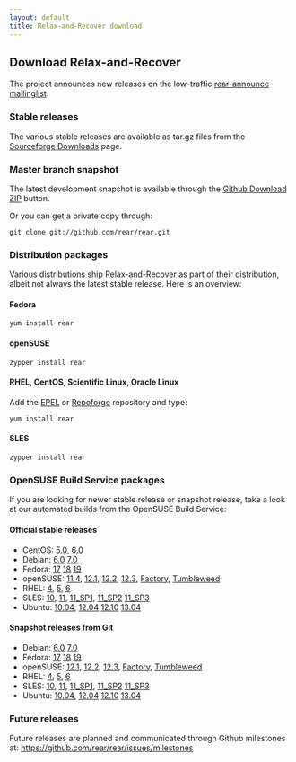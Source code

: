 ```yaml
---
layout: default
title: Relax-and-Recover download
---
```


## Download Relax-and-Recover
The project announces new releases on the low-traffic [rear-announce mailinglist](http://lists.relax-and-recover.org/mailman/listinfo/rear-announce).


### Stable releases
The various stable releases are available as tar.gz files from the
[Sourceforge Downloads](https://sourceforge.net/projects/rear/files/rear/) page.


### Master branch snapshot
The latest development snapshot is available through the
[Github Download ZIP](https://github.com/rear/rear/archive/master.zip) button.

Or you can get a private copy through:

    git clone git://github.com/rear/rear.git


### Distribution packages
Various distributions ship Relax-and-Recover as part of their distribution,
albeit not always the latest stable release. Here is an overview:

#### Fedora

    yum install rear

#### openSUSE

    zypper install rear

#### RHEL, CentOS, Scientific Linux, Oracle Linux
Add the [EPEL](http://apps.fedoraproject.org/packages/rear) or
[Repoforge](http://pkgs.repoforge.org/rear/) repository and type:

    yum install rear

#### SLES

    zypper install rear


### OpenSUSE Build Service packages
If you are looking for newer stable release or snapshot release, take a look at
our automated builds from the OpenSUSE Build Service:

#### Official stable releases

 * CentOS:
    [5.0](http://download.opensuse.org/repositories/Archiving:/Backup:/Rear/CentOS_CentOS-5/noarch/),
    [6.0](http://download.opensuse.org/repositories/Archiving:/Backup:/Rear/CentOS_CentOS-6/noarch/)
 * Debian:
    [6.0](http://download.opensuse.org/repositories/Archiving:/Backup:/Rear/Debian_6.0/all/)
    [7.0](http://download.opensuse.org/repositories/Archiving:/Backup:/Rear/Debian_7.0/all/)
 * Fedora:
    [17](http://download.opensuse.org/repositories/Archiving:/Backup:/Rear/Fedora_17/noarch/)
    [18](http://download.opensuse.org/repositories/Archiving:/Backup:/Rear/Fedora_18/noarch/)
    [19](http://download.opensuse.org/repositories/Archiving:/Backup:/Rear/Fedora_19/noarch/)
 * openSUSE:
    [11.4](http://download.opensuse.org/repositories/Archiving:/Backup:/Rear/openSUSE_11.4/noarch/),
    [12.1](http://download.opensuse.org/repositories/Archiving:/Backup:/Rear/openSUSE_12.1/noarch/),
    [12.2](http://download.opensuse.org/repositories/Archiving:/Backup:/Rear/openSUSE_12.2/noarch/),
    [12.3](http://download.opensuse.org/repositories/Archiving:/Backup:/Rear/openSUSE_12.3/noarch/),
    [Factory](http://download.opensuse.org/repositories/Archiving:/Backup:/Rear/openSUSE_Factory/noarch/),
    [Tumbleweed](http://download.opensuse.org/repositories/Archiving:/Backup:/Rear/openSUSE_Tumbleweed/noarch/)
 * RHEL:
    [4](http://download.opensuse.org/repositories/Archiving:/Backup:/Rear/RedHat_RHEL-4/noarch/),
    [5](http://download.opensuse.org/repositories/Archiving:/Backup:/Rear/RedHat_RHEL-5/noarch/),
    [6](http://download.opensuse.org/repositories/Archiving:/Backup:/Rear/RedHat_RHEL-6/noarch/)
 * SLES:
    [10](http://download.opensuse.org/repositories/Archiving:/Backup:/Rear/SLE_10_SDK/noarch/),
    [11](http://download.opensuse.org/repositories/Archiving:/Backup:/Rear/SLE_11/noarch/),
    [11_SP1](http://download.opensuse.org/repositories/Archiving:/Backup:/Rear/SLE_11_SP1/noarch/),
    [11_SP2](http://download.opensuse.org/repositories/Archiving:/Backup:/Rear/SLE_11_SP2/noarch/)
    [11_SP3](http://download.opensuse.org/repositories/Archiving:/Backup:/Rear/SLE_11_SP3/noarch/)
 * Ubuntu:
    [10.04](http://download.opensuse.org/repositories/Archiving:/Backup:/Rear/xUbuntu_10.04/all/),
    [12.04](http://download.opensuse.org/repositories/Archiving:/Backup:/Rear/xUbuntu_12.04/all/)
    [12.10](http://download.opensuse.org/repositories/Archiving:/Backup:/Rear/xUbuntu_12.10/all/)
    [13.04](http://download.opensuse.org/repositories/Archiving:/Backup:/Rear/xUbuntu_13.04/all/)

#### Snapshot releases from Git

 * Debian:
    [6.0](http://download.opensuse.org/repositories/Archiving:/Backup:/Rear:/Snapshot/Debian_6.0/all/)
    [7.0](http://download.opensuse.org/repositories/Archiving:/Backup:/Rear:/Snapshot/Debian_7.0/all/)
 * Fedora:
    [17](http://download.opensuse.org/repositories/Archiving:/Backup:/Rear:/Snapshot/Fedora_17/noarch/)
    [18](http://download.opensuse.org/repositories/Archiving:/Backup:/Rear:/Snapshot/Fedora_18/noarch/)
    [19](http://download.opensuse.org/repositories/Archiving:/Backup:/Rear:/Snapshot/Fedora_19/noarch/)
 * openSUSE:
    [12.1](http://download.opensuse.org/repositories/Archiving:/Backup:/Rear:/Snapshot/openSUSE_12.1/noarch/),
    [12.2](http://download.opensuse.org/repositories/Archiving:/Backup:/Rear:/Snapshot/openSUSE_12.2/noarch/),
    [12.3](http://download.opensuse.org/repositories/Archiving:/Backup:/Rear:/Snapshot/openSUSE_12.3/noarch/),
    [Factory](http://download.opensuse.org/repositories/Archiving:/Backup:/Rear:/Snapshot/openSUSE_Factory/noarch/),
    [Tumbleweed](http://download.opensuse.org/repositories/Archiving:/Backup:/Rear:/Snapshot/openSUSE_Tumbleweed/noarch/)
 * RHEL:
    [4](http://download.opensuse.org/repositories/Archiving:/Backup:/Rear:/Snapshot/RedHat_RHEL-4/noarch/),
    [5](http://download.opensuse.org/repositories/Archiving:/Backup:/Rear:/Snapshot/RedHat_RHEL-5/noarch/),
    [6](http://download.opensuse.org/repositories/Archiving:/Backup:/Rear:/Snapshot/RedHat_RHEL-6/noarch/)
 * SLES:
    [10](http://download.opensuse.org/repositories/Archiving:/Backup:/Rear:/Snapshot/SLE_10_SDK/noarch/),
    [11](http://download.opensuse.org/repositories/Archiving:/Backup:/Rear:/Snapshot/SLE_11/noarch/),
    [11_SP1](http://download.opensuse.org/repositories/Archiving:/Backup:/Rear:/Snapshot/SLE_11_SP1/noarch/),
    [11_SP2](http://download.opensuse.org/repositories/Archiving:/Backup:/Rear:/Snapshot/SLE_11_SP2/noarch/)
    [11_SP3](http://download.opensuse.org/repositories/Archiving:/Backup:/Rear:/Snapshot/SLE_11_SP3/noarch/)
 * Ubuntu:
    [10.04](http://download.opensuse.org/repositories/Archiving:/Backup:/Rear:/Snapshot/xUbuntu_10.04/all/),
    [12.04](http://download.opensuse.org/repositories/Archiving:/Backup:/Rear:/Snapshot/xUbuntu_12.04/all/)
    [12.10](http://download.opensuse.org/repositories/Archiving:/Backup:/Rear:/Snapshot/xUbuntu_12.10/all/)
    [13.04](http://download.opensuse.org/repositories/Archiving:/Backup:/Rear:/Snapshot/xUbuntu_13.04/all/)


### Future releases
Future releases are planned and communicated through Github milestones at:
<https://github.com/rear/rear/issues/milestones>
